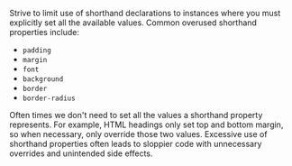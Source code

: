 Strive to limit use of shorthand declarations to instances where you must explicitly set all the available values. Common overused shorthand properties include:


- ``padding``
- ``margin``
- ``font``
- ``background``
- ``border``
- ``border-radius``

Often times we don't need to set all the values a shorthand property represents. For example, HTML headings only set top and bottom margin, so when necessary, only override those two values. Excessive use of shorthand properties often leads to sloppier code with unnecessary overrides and unintended side effects.